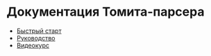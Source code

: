# Документация Томита-парсера

* [Быстрый старт](tutorial/README.md)
* [Руководство](dg/README.md) 
* [Видеокурс](video/README.md)

